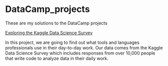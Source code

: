 # DataCamp_projects

These are my solutions to the DataCamp projects

[Exploring the Kaggle Data Science Survey](https://github.com/Baroj-MoU/DataCamp_projects/blob/main/R/Exploring%20the%20Kaggle%20Data%20Science%20Survey/notebook.ipynb)

In this project, we are going to find out what tools and languages professionals use in their day-to-day work. Our data comes from the Kaggle Data Science Survey which includes responses from over 10,000 people that write code to analyze data in their daily work.

